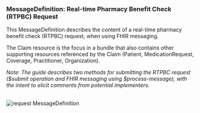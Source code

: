 ### MessageDefinition: Real-time Pharmacy Benefit Check (RTPBC) Request

This MessageDefinition describes the content of a real-time pharmacy benefit check (RTPBC) request, when using FHIR messaging.
<br>

The Claim resource is the focus in a bundle that also contains other supporting resources referenced by the Claim (Patient, MedicationRequest, Coverage, Practitioner, Organization).
<br>

*Note: The guide describes two methods for submitting the RTPBC request ($submit operation and FHIR messaging using $process-message), with the intent to elicit comments from potential implementers.*

<br>

<div><img src="images/request-message-definition.png" alt="request MessageDefinition"></div>

<br/>